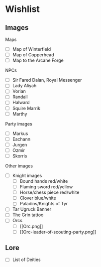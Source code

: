 # Wishlist
## Images
Maps  
- [ ] Map of Winterfield
- [ ] Map of Copperhead
- [ ] Map to the Arcane Forge

NPCs  
- [ ] Sir Fared Dalan, Royal Messenger
- [ ] Lady Aliyah
- [ ] Vorian
- [ ] Randall
- [ ] Halward
- [ ] Squire Marrik
- [ ] Marthy  

Party images  
- [ ] Markus
- [ ] Eachann
- [ ] Jurgen
- [ ] Ozmir
- [ ] Skorris

Other images  
- [ ] Knight images
	- [ ] Bound hands red/white
	- [ ] Flaming sword red/yellow
	- [ ] Horse/chess piece red/white
	- [ ] Clover blue/white
	- [ ] Paladins/Knights of Tyr
- [ ] Tar Ugruck Banner
- [ ] The Grin tattoo
- [ ] Orcs
	- [ ]  [[Orc.png]] 
	- [ ] [[Orc-leader-of-scouting-party.png]]

## Lore  
- [ ] List of Deities